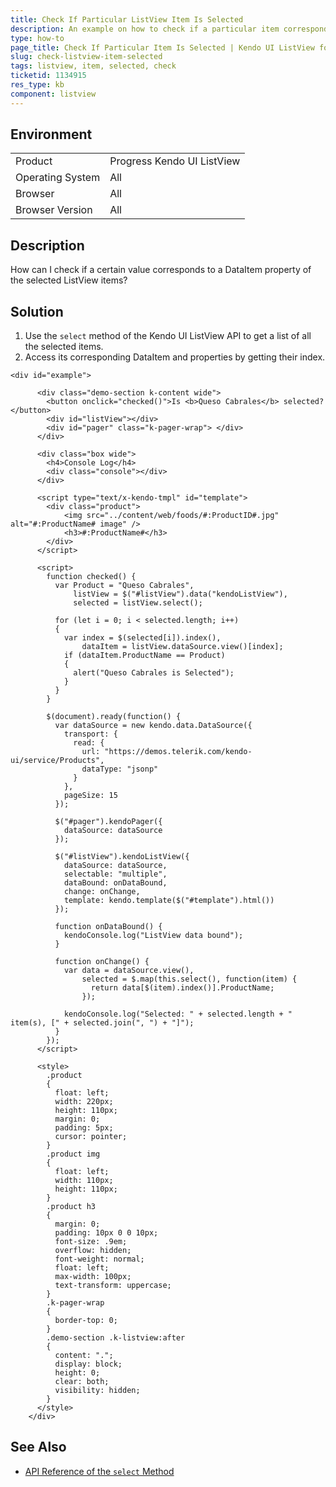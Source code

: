 ```yaml
---
title: Check If Particular ListView Item Is Selected
description: An example on how to check if a particular item corresponds to a property of the selected items in the Kendo UI ListView.
type: how-to
page_title: Check If Particular Item Is Selected | Kendo UI ListView for jQuery
slug: check-listview-item-selected
tags: listview, item, selected, check
ticketid: 1134915
res_type: kb
component: listview
---
```


## Environment

<table>
 <tr>
  <td>Product</td>
  <td>Progress Kendo UI ListView</td>
 </tr>
 <tr>
  <td>Operating System</td>
  <td>All</td>
 </tr>
 <tr>
  <td>Browser</td>
  <td>All</td>
 </tr>
 <tr>
  <td>Browser Version</td>
  <td>All</td>
 </tr>
</table>

## Description

How can I check if a certain value corresponds to a DataItem property of the selected ListView items?

## Solution

1. Use the `select` method of the Kendo UI ListView API to get a list of all the selected items.
1. Access its corresponding DataItem and properties by getting their index.

```dojo
<div id="example">

      <div class="demo-section k-content wide">
        <button onclick="checked()">Is <b>Queso Cabrales</b> selected?</button>
        <div id="listView"></div>
        <div id="pager" class="k-pager-wrap"> </div>
      </div>

      <div class="box wide">
        <h4>Console Log</h4>
        <div class="console"></div>
      </div>

      <script type="text/x-kendo-tmpl" id="template">
        <div class="product">
            <img src="../content/web/foods/#:ProductID#.jpg" alt="#:ProductName# image" />
            <h3>#:ProductName#</h3>
        </div>
      </script>

      <script>          
        function checked() {
          var Product = "Queso Cabrales",
              listView = $("#listView").data("kendoListView"),
              selected = listView.select();

          for (let i = 0; i < selected.length; i++)
          {
            var index = $(selected[i]).index(),
                dataItem = listView.dataSource.view()[index];
            if (dataItem.ProductName == Product)
            {
              alert("Queso Cabrales is Selected");
            }
          }
        }

        $(document).ready(function() {
          var dataSource = new kendo.data.DataSource({
            transport: {
              read: {
                url: "https://demos.telerik.com/kendo-ui/service/Products",
                dataType: "jsonp"
              }
            },
            pageSize: 15
          });

          $("#pager").kendoPager({
            dataSource: dataSource
          });

          $("#listView").kendoListView({
            dataSource: dataSource,
            selectable: "multiple",
            dataBound: onDataBound,
            change: onChange,
            template: kendo.template($("#template").html())
          });

          function onDataBound() {
            kendoConsole.log("ListView data bound");
          }

          function onChange() {
            var data = dataSource.view(),
                selected = $.map(this.select(), function(item) {
                  return data[$(item).index()].ProductName;
                });

            kendoConsole.log("Selected: " + selected.length + " item(s), [" + selected.join(", ") + "]");
          }
        });
      </script>

      <style>
        .product
        {
          float: left;
          width: 220px;
          height: 110px;
          margin: 0;
          padding: 5px;
          cursor: pointer;
        }
        .product img
        {
          float: left;
          width: 110px;
          height: 110px;
        }
        .product h3
        {
          margin: 0;
          padding: 10px 0 0 10px;
          font-size: .9em;
          overflow: hidden;
          font-weight: normal;
          float: left;
          max-width: 100px;
          text-transform: uppercase;
        }
        .k-pager-wrap
        {
          border-top: 0;
        }
        .demo-section .k-listview:after
        {
          content: ".";
          display: block;
          height: 0;
          clear: both;
          visibility: hidden;
        }
      </style>
    </div>
```

## See Also

* [API Reference of the `select` Method](https://docs.telerik.com/kendo-ui/api/javascript/ui/listview/methods/select)
